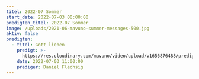 ```yaml
---
titel: 2022-07 Sommer
start_date: 2022-07-03 00:00:00
predigten_titel: 2022-07 Sommer
image: /uploads/2021-06-mavuno-summer-messages-500.jpg
aktiv: false
predigten:
  - titel: Gott lieben
    predigt: >-
      https://res.cloudinary.com/mavuno/video/upload/v1656876488/predigten/2022-07%20Summer/2022-07-03_GoDi_Mavuno_Berlin_-_Gott_lieben.mp3
    date: 2022-07-03 11:00:00
    prediger: Daniel Flechsig
---
```

